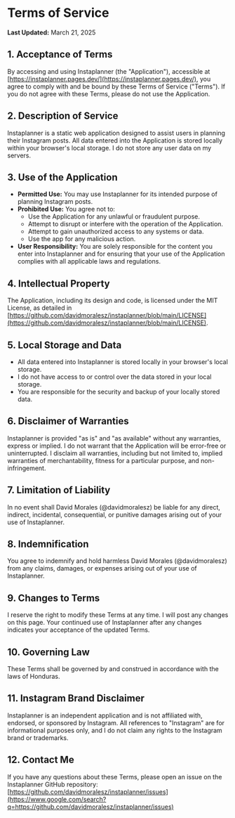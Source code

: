 # Terms of Service

**Last Updated:** March 21, 2025

## 1. Acceptance of Terms

By accessing and using Instaplanner (the "Application"), accessible at [https://instaplanner.pages.dev/](https://instaplanner.pages.dev/), you agree to comply with and be bound by these Terms of Service ("Terms"). If you do not agree with these Terms, please do not use the Application.

## 2. Description of Service

Instaplanner is a static web application designed to assist users in planning their Instagram posts. All data entered into the Application is stored locally within your browser's local storage. I do not store any user data on my servers.

## 3. Use of the Application

- **Permitted Use:** You may use Instaplanner for its intended purpose of planning Instagram posts.
- **Prohibited Use:** You agree not to:
  - Use the Application for any unlawful or fraudulent purpose.
  - Attempt to disrupt or interfere with the operation of the Application.
  - Attempt to gain unauthorized access to any systems or data.
  - Use the app for any malicious action.
- **User Responsibility:** You are solely responsible for the content you enter into Instaplanner and for ensuring that your use of the Application complies with all applicable laws and regulations.

## 4. Intellectual Property

The Application, including its design and code, is licensed under the MIT License, as detailed in [https://github.com/davidmoralesz/instaplanner/blob/main/LICENSE](https://github.com/davidmoralesz/instaplanner/blob/main/LICENSE).

## 5. Local Storage and Data

- All data entered into Instaplanner is stored locally in your browser's local storage.
- I do not have access to or control over the data stored in your local storage.
- You are responsible for the security and backup of your locally stored data.

## 6. Disclaimer of Warranties

Instaplanner is provided "as is" and "as available" without any warranties, express or implied. I do not warrant that the Application will be error-free or uninterrupted. I disclaim all warranties, including but not limited to, implied warranties of merchantability, fitness for a particular purpose, and non-infringement.

## 7. Limitation of Liability

In no event shall David Morales (@davidmoralesz) be liable for any direct, indirect, incidental, consequential, or punitive damages arising out of your use of Instaplanner.

## 8. Indemnification

You agree to indemnify and hold harmless David Morales (@davidmoralesz) from any claims, damages, or expenses arising out of your use of Instaplanner.

## 9. Changes to Terms

I reserve the right to modify these Terms at any time. I will post any changes on this page. Your continued use of Instaplanner after any changes indicates your acceptance of the updated Terms.

## 10. Governing Law

These Terms shall be governed by and construed in accordance with the laws of Honduras.

## 11. Instagram Brand Disclaimer

Instaplanner is an independent application and is not affiliated with, endorsed, or sponsored by Instagram. All references to "Instagram" are for informational purposes only, and I do not claim any rights to the Instagram brand or trademarks.

## 12. Contact Me

If you have any questions about these Terms, please open an issue on the Instaplanner GitHub repository: [https://github.com/davidmoralesz/instaplanner/issues](https://www.google.com/search?q=https://github.com/davidmoralesz/instaplanner/issues)
